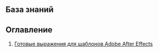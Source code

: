 ﻿## База знаний

## Оглавление
1. [Готовые выражения для шаблонов Adobe After Effects](expressions.md)